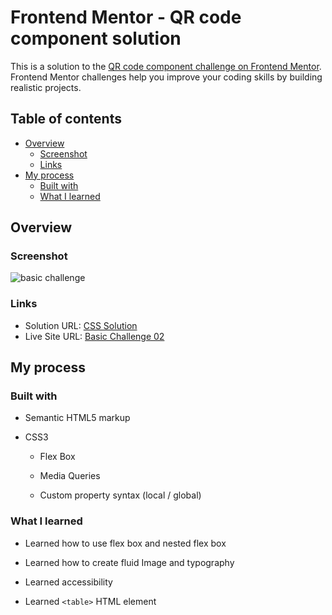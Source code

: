 # Frontend Mentor - QR code component solution

This is a solution to the [QR code component challenge on Frontend Mentor](https://www.frontendmentor.io/challenges/qr-code-component-iux_sIO_H). Frontend Mentor challenges help you improve your coding skills by building realistic projects. 

## Table of contents

- [Overview](#overview)
  - [Screenshot](#screenshot)
  - [Links](#links)
- [My process](#my-process)
  - [Built with](#built-with)
  - [What I learned](#what-i-learned)


## Overview

### Screenshot

![basic challenge](/assets/images/image.png)


### Links

- Solution URL: [CSS Solution](https://github.com/FengDenny/Frontend-Mentor-Challenges/blob/main/Basic%20Challenge%2004/style.css)
- Live Site URL: [Basic Challenge 02](https://basicchallenge04.netlify.app/)

## My process

### Built with

- Semantic HTML5 markup

- CSS3

  - Flex Box

  - Media Queries 

  - Custom property syntax (local / global)


### What I learned

- Learned how to use flex box and nested flex box

- Learned how to create fluid Image and typography

- Learned accessibility

- Learned `<table>` HTML element




